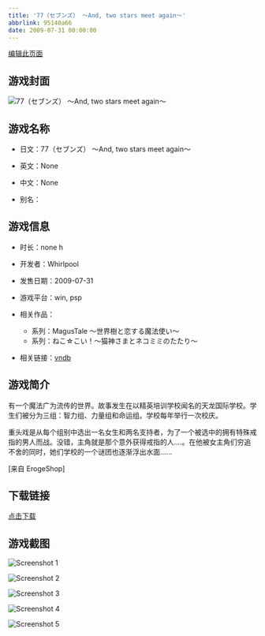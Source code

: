 ```yaml
---
title: '77（セブンズ） ～And, two stars meet again～'
abbrlink: 95140a66
date: 2009-07-31 00:00:00
---
```

[编辑此页面](https://github.com/ACG-3/ADV3-source/blob/main/source/_posts/games/77%EF%BC%88%E3%82%BB%E3%83%96%E3%83%B3%E3%82%BA%EF%BC%89%20%EF%BD%9EAnd%2C%20two%20stars%20meet%20again%EF%BD%9E.md)

## 游戏封面

![77（セブンズ） ～And, two stars meet again～](https%3A//pan.timero.xyz/onedrive/img_lib_001/77%EF%BC%88%E3%82%BB%E3%83%96%E3%83%B3%E3%82%BA%EF%BC%89%20%EF%BD%9EAnd%2C%20two%20stars%20meet%20again%EF%BD%9E_cover.avif)


## 游戏名称

- 日文：77（セブンズ） ～And, two stars meet again～
- 英文：None
- 中文：None

- 别名：


## 游戏信息

- 时长：none h
- 开发者：Whirlpool
- 发售日期：2009-07-31
- 游戏平台：win, psp
- 相关作品：
   - 系列：MagusTale ～世界樹と恋する魔法使い～
   - 系列：ねこ☆こい！～猫神さまとネコミミのたたり～

- 相关链接：[vndb](https://vndb.org/v1547)


## 游戏简介

有一个魔法广为流传的世界。故事发生在以精英培训学校闻名的天龙国际学校。学生们被分为三组：智力组、力量组和命运组。学校每年举行一次校庆。

重头戏是从每个组别中选出一名女生和两名支持者，为了一个被选中的拥有特殊戒指的男人而战。没错，主角就是那个意外获得戒指的人....。在他被女主角们穷追不舍的同时，她们学校的一个谜团也逐渐浮出水面......

[来自 ErogeShop]


## 下载链接

[点击下载](https://pan.timero.xyz/onedrive/adv_lib_001/77%EF%BC%88%E3%82%BB%E3%83%96%E3%83%B3%E3%82%BA%EF%BC%89%20%EF%BD%9EAnd%2C%20two%20stars%20meet%20again%EF%BD%9E)


## 游戏截图


![Screenshot 1](https%3A//pan.timero.xyz/onedrive/img_lib_001/77%EF%BC%88%E3%82%BB%E3%83%96%E3%83%B3%E3%82%BA%EF%BC%89%20%EF%BD%9EAnd%2C%20two%20stars%20meet%20again%EF%BD%9E_Screenshot_1.avif)

![Screenshot 2](https%3A//pan.timero.xyz/onedrive/img_lib_001/77%EF%BC%88%E3%82%BB%E3%83%96%E3%83%B3%E3%82%BA%EF%BC%89%20%EF%BD%9EAnd%2C%20two%20stars%20meet%20again%EF%BD%9E_Screenshot_2.avif)

![Screenshot 3](https%3A//pan.timero.xyz/onedrive/img_lib_001/77%EF%BC%88%E3%82%BB%E3%83%96%E3%83%B3%E3%82%BA%EF%BC%89%20%EF%BD%9EAnd%2C%20two%20stars%20meet%20again%EF%BD%9E_Screenshot_3.avif)

![Screenshot 4](https%3A//pan.timero.xyz/onedrive/img_lib_001/77%EF%BC%88%E3%82%BB%E3%83%96%E3%83%B3%E3%82%BA%EF%BC%89%20%EF%BD%9EAnd%2C%20two%20stars%20meet%20again%EF%BD%9E_Screenshot_4.avif)

![Screenshot 5](https%3A//pan.timero.xyz/onedrive/img_lib_001/77%EF%BC%88%E3%82%BB%E3%83%96%E3%83%B3%E3%82%BA%EF%BC%89%20%EF%BD%9EAnd%2C%20two%20stars%20meet%20again%EF%BD%9E_Screenshot_5.avif)

